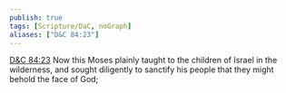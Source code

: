 ```yaml
---
publish: true
tags: [Scripture/DaC, noGraph]
aliases: ["D&C 84:23"]
---
```

[D&C 84:23](https://churchofjesuschrist.org/study/scriptures/dc-testament/dc/84?lang=eng&id=p23#p23) Now this Moses plainly taught to the children of Israel in the wilderness, and sought diligently to sanctify his people that they might behold the face of God;
